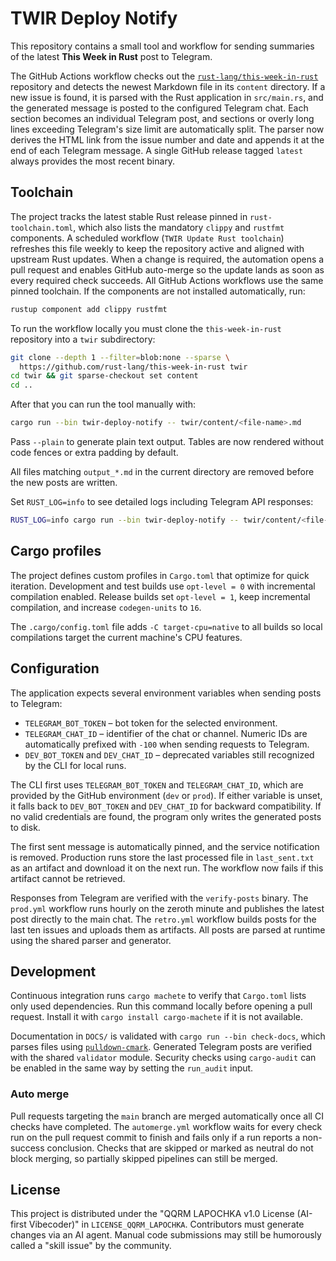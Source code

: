 # TWIR Deploy Notify

This repository contains a small tool and workflow for sending summaries of the latest **This Week in Rust** post to Telegram.

The GitHub Actions workflow checks out the [`rust-lang/this-week-in-rust`](https://github.com/rust-lang/this-week-in-rust) repository and detects the newest Markdown file in its `content` directory. If a new issue is found, it is parsed with the Rust application in `src/main.rs`, and the generated message is posted to the configured Telegram chat. Each section becomes an individual Telegram post, and sections or overly long lines exceeding Telegram's size limit are automatically split.
The parser now derives the HTML link from the issue number and date and appends it at the end of each Telegram message.
A single GitHub release tagged `latest` always provides the most recent binary.

## Toolchain

The project tracks the latest stable Rust release pinned in `rust-toolchain.toml`, which also lists the mandatory `clippy` and `rustfmt` components. A scheduled workflow (`TWIR Update Rust toolchain`) refreshes this file weekly to keep the repository active and aligned with upstream Rust updates. When a change is required, the automation opens a pull request and enables GitHub auto-merge so the update lands as soon as every required check succeeds. All GitHub Actions workflows use the same pinned toolchain. If the components are not installed automatically, run:

```bash
rustup component add clippy rustfmt
```

To run the workflow locally you must clone the `this-week-in-rust` repository into a `twir` subdirectory:

```bash
git clone --depth 1 --filter=blob:none --sparse \
  https://github.com/rust-lang/this-week-in-rust twir
cd twir && git sparse-checkout set content
cd ..
```

After that you can run the tool manually with:

```bash
cargo run --bin twir-deploy-notify -- twir/content/<file-name>.md
```

Pass `--plain` to generate plain text output. Tables are now rendered without
code fences or extra padding by default.

All files matching `output_*.md` in the current directory are removed before the
new posts are written.

Set `RUST_LOG=info` to see detailed logs including Telegram API responses:

```bash
RUST_LOG=info cargo run --bin twir-deploy-notify -- twir/content/<file-name>.md
```

## Cargo profiles

The project defines custom profiles in `Cargo.toml` that optimize for quick
iteration. Development and test builds use `opt-level = 0` with incremental
compilation enabled. Release builds set `opt-level = 1`, keep incremental
compilation, and increase `codegen-units` to `16`.

The `.cargo/config.toml` file adds `-C target-cpu=native` to all builds so local
compilations target the current machine's CPU features.

## Configuration

The application expects several environment variables when sending posts to
Telegram:

- `TELEGRAM_BOT_TOKEN` – bot token for the selected environment.
- `TELEGRAM_CHAT_ID` – identifier of the chat or channel. Numeric IDs are
  automatically prefixed with `-100` when sending requests to Telegram.
- `DEV_BOT_TOKEN` and `DEV_CHAT_ID` – deprecated variables still recognized by
  the CLI for local runs.

The CLI first uses `TELEGRAM_BOT_TOKEN` and `TELEGRAM_CHAT_ID`, which are
provided by the GitHub environment (`dev` or `prod`). If
either variable is unset, it falls back to `DEV_BOT_TOKEN` and `DEV_CHAT_ID` for
backward compatibility. If no valid credentials are found, the program only
writes the generated posts to disk.

The first sent message is automatically pinned, and the service notification is
removed.
Production runs store the last processed file in `last_sent.txt` as an artifact and download it on the next run. The workflow now fails if this artifact cannot be retrieved.

Responses from Telegram are verified with the `verify-posts` binary.
The `prod.yml` workflow runs hourly on the zeroth minute and publishes the latest post directly to the main chat. The `retro.yml` workflow builds posts for the last ten issues and uploads
them as artifacts. All posts are parsed at runtime using the shared parser and generator.

## Development

Continuous integration runs `cargo machete` to verify that `Cargo.toml` lists only used dependencies. Run this command locally before opening a pull request.
Install it with `cargo install cargo-machete` if it is not available.

Documentation in `DOCS/` is validated with `cargo run --bin check-docs`, which parses files using [`pulldown-cmark`](https://crates.io/crates/pulldown-cmark).
Generated Telegram posts are verified with the shared `validator` module.
Security checks using `cargo-audit` can be enabled in the same way by setting the `run_audit` input.

### Auto merge

Pull requests targeting the `main` branch are merged automatically once all CI
checks have completed. The `automerge.yml` workflow waits for every check run on
the pull request commit to finish and fails only if a run reports a non-success
conclusion. Checks that are skipped or marked as neutral do not block merging,
so partially skipped pipelines can still be merged.


## License

This project is distributed under the "QQRM LAPOCHKA v1.0 License (AI-first Vibecoder)" in `LICENSE_QQRM_LAPOCHKA`.
Contributors must generate changes via an AI agent.
Manual code submissions may still be humorously called a "skill issue" by the community.
